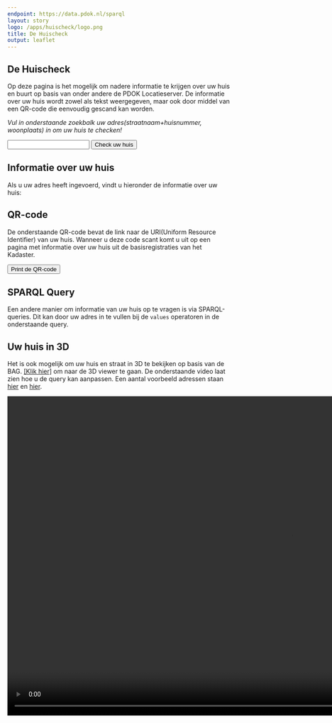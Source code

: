 ```yaml
---
endpoint: https://data.pdok.nl/sparql
layout: story
logo: /apps/huischeck/logo.png
title: De Huischeck
output: leaflet
---
```


<script type="text/javascript" src="/assets/js/qrious.min.js"></script>
<script src="/assets/js/qr-code-with-logo.browser.min.js"></script>

## De Huischeck
Op deze pagina is het mogelijk om nadere informatie te krijgen over uw huis en buurt op basis van onder andere de PDOK Locatieserver.
De informatie over uw huis wordt zowel als tekst weergegeven, maar ook door middel van een QR-code die eenvoudig gescand kan worden.

*Vul in onderstaande zoekbalk uw adres(straatnaam+huisnummer, woonplaats) in om uw huis te checken!*

  <div>
    <input name="q" id="adres" value="">
    <button id='huischeck_now'>Check uw huis</button>
    <script type="text/javascript" src="/apps/huischeck/huischeck_fetch.js"></script>
  </div>

## Informatie over uw huis
Als u uw adres heeft ingevoerd, vindt u hieronder de informatie over uw huis:

<div><p id="AdressInfo"></p></div>

## QR-code
De onderstaande QR-code bevat de link naar de URI(Uniform Resource Identifier) van uw huis. Wanneer u deze code scant komt u uit op een pagina met informatie over uw huis uit de basisregistraties van het Kadaster.

<div id="qrcode"><canvas id="qrcodeCanvas"/></div>
<button id="printQRcode">Print de QR-code</button>

## SPARQL Query
Een andere manier om informatie van uw huis op te vragen is via SPARQL-queries. Dit kan
door uw adres in te vullen bij de <code>values</code> operatoren in de onderstaande query.

<query data-endpoint="https://data.pdok.nl/sparql"
       data-query-ref="huischeck_sparql.rq"
       data-output="geo">
</query>

## Uw huis in 3D
Het is ook mogelijk om uw huis en straat in 3D te bekijken op basis van de BAG. <a href="https://stories.triply.cc/kadaster/3d-bag/">[Klik hier]</a>
om naar de 3D viewer te gaan.
De onderstaande video laat zien hoe u de query kan aanpassen. Een aantal voorbeeld adressen staan [hier](https://data.labs.pdok.nl/apps/huischeck/queryResults100best.xlsx) en [hier](https://data.labs.pdok.nl/apps/huischeck/queryResults100bestUnique.xlsx).

<video width="1280" height="720" controls>
  <source src="3Dbag_voorbeeld.mp4" type="video/mp4">
  Your browser does not support the video tag.
</video>
